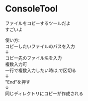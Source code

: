 # ConsoleTool

ファイルをコピーするツールだよ  
すごいよ  
  
使い方:  
コピーしたいファイルのパスを入力  
↓  
コピー先のファイル名を入力  
複数入力可  
一行で複数入力したい時は,で区切る  
↓  
"End"を押す  
↓  
同じディレクトリにコピーが作成される  